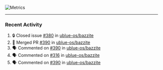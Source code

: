 ![Metrics](https://metrics.lecoq.io/KyleGospo?template=classic&base=header%2C%20activity%2C%20community%2C%20repositories%2C%20metadata&base.indepth=false&base.hireable=false&base.skip=false&config.timezone=America%2FLos_Angeles)

---
### Recent Activity
<!--START_SECTION:activity-->
1. 🔒 Closed issue [#380](https://github.com/ublue-os/bazzite/issues/380) in [ublue-os/bazzite](https://github.com/ublue-os/bazzite)
2. 🎉 Merged PR [#390](https://github.com/ublue-os/bazzite/pull/390) in [ublue-os/bazzite](https://github.com/ublue-os/bazzite)
3. 🗣 Commented on [#390](https://github.com/ublue-os/bazzite/pull/390#issuecomment-1740239342) in [ublue-os/bazzite](https://github.com/ublue-os/bazzite)
4. 🗣 Commented on [#316](https://github.com/ublue-os/bazzite/pull/316#issuecomment-1740236993) in [ublue-os/bazzite](https://github.com/ublue-os/bazzite)
5. 🗣 Commented on [#390](https://github.com/ublue-os/bazzite/pull/390#issuecomment-1740236011) in [ublue-os/bazzite](https://github.com/ublue-os/bazzite)
<!--END_SECTION:activity-->
